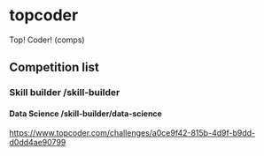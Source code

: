 # topcoder
Top! Coder! (comps)

## Competition list

### Skill builder /skill-builder

#### Data Science /skill-builder/data-science

https://www.topcoder.com/challenges/a0ce9f42-815b-4d9f-b9dd-d0dd4ae90799

